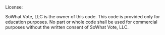 


License: 

SoWhat Vote, LLC is the owner of this code.  This code is provided only for education purposes.  No part or whole code shall be used for commercial purposes without the written consent of SoWhat Vote, LLC.

